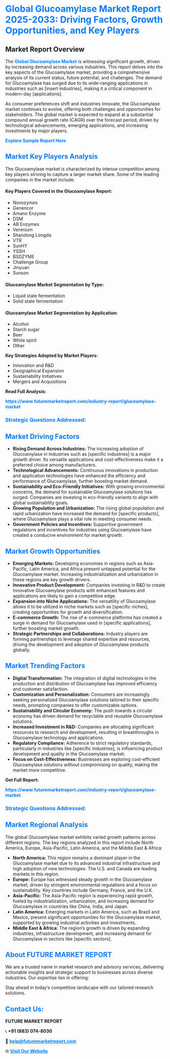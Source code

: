 <h1 style="color: #007BFF;">Global Glucoamylase Market Report 2025-2033: Driving Factors, Growth Opportunities, and Key Players</h1>

<section id="overview">
<h2>Market Report Overview</h2>
<p>The <a href="https://www.futuremarketreport.com/industry-report/glucoamylase-market" style="color: #007BFF; text-decoration: none;"><strong>Global Glucoamylase Market</strong></a> is witnessing significant growth, driven by increasing demand across various industries. This report delves into the key aspects of the Glucoamylase market, providing a comprehensive analysis of its current status, future potential, and challenges. The demand for Glucoamylase has surged due to its wide-ranging applications in industries such as [insert industries], making it a critical component in modern-day [applications].</p>
<p>As consumer preferences shift and industries innovate, the Glucoamylase market continues to evolve, offering both challenges and opportunities for stakeholders. The global market is expected to expand at a substantial compound annual growth rate (CAGR) over the forecast period, driven by technological advancements, emerging applications, and increasing investments by major players.</p>
</section>

<section id="overview">
<p><a href="https://www.futuremarketreport.com/request-sample/reportId=88620" style="color: #007BFF; text-decoration: none;"><strong>Explore Sample Report Here</strong></a></p>
</section>

<section id="key-players">
<h2 style="color: #007BFF;">Market Key Players Analysis</h2>
<p>The Glucoamylase market is characterized by intense competition among key players striving to capture a larger market share. Some of the leading companies in the market include:</p>
<h4>Key Players Covered in the Glucoamylase Report:</h4>
<ul><li>Novozymes</li><li>Genencor</li><li>Amano Enzyme</li><li>DSM</li><li>AB Enzymes</li><li>Verenium</li><li>Shandong Longda</li><li>VTR</li><li>SunHY</li><li>YSSH</li><li>BSDZYME</li><li>Challenge Group</li><li>Jinyuan</li><li>Sunson</li></ul>
<h4>Glucoamylase Market Segmentation by Type:</h4>
<ul><li>Liquid state fermentation</li><li>Solid state fermentation</li></ul>

<h4>Glucoamylase Market Segmentation by Application:</h4>
<ul><li>Alcohol</li><li>Starch sugar</li><li>Beer</li><li>White spirit</li><li>Other</li></ul>
<p><strong>Key Strategies Adopted by Market Players:</strong></p>
<ul>
<li>Innovation and R&D</li>
<li>Geographical Expansion</li>
<li>Sustainability Initiatives</li>
<li>Mergers and Acquisitions</li>
</ul>
</section>

<section>
<p><strong>Read Full Analysis: </strong></p><a href="https://www.futuremarketreport.com/industry-report/glucoamylase-market" style="color: #007BFF; text-decoration: none;"><strong>https://www.futuremarketreport.com/industry-report/glucoamylase-market</strong></a>
<h3 style="color: #007BFF;">Strategic Questions Addressed:</h3>
</section>

<section id="driving-factors">
<h2 style="color: #007BFF;">Market Driving Factors</h2>
<ul>
<li><strong>Rising Demand Across Industries:</strong> The increasing adoption of Glucoamylase in industries such as [specific industries] is a major growth driver. Its versatile applications and cost-effectiveness make it a preferred choice among manufacturers.</li>
<li><strong>Technological Advancements:</strong> Continuous innovations in production and application technologies have enhanced the efficiency and performance of Glucoamylase, further boosting market demand.</li>
<li><strong>Sustainability and Eco-Friendly Initiatives:</strong> With growing environmental concerns, the demand for sustainable Glucoamylase solutions has surged. Companies are investing in eco-friendly variants to align with global sustainability goals.</li>
<li><strong>Growing Population and Urbanization:</strong> The rising global population and rapid urbanization have increased the demand for [specific products], where Glucoamylase plays a vital role in meeting consumer needs.</li>
<li><strong>Government Policies and Incentives:</strong> Supportive government regulations and incentives for industries using Glucoamylase have created a conducive environment for market growth.</li>
</ul>
</section>

<section id="growth-opportunities">
<h2 style="color: #007BFF;">Market Growth Opportunities</h2>
<ul>
<li><strong>Emerging Markets:</strong> Developing economies in regions such as Asia-Pacific, Latin America, and Africa present untapped potential for the Glucoamylase market. Increasing industrialization and urbanization in these regions are key growth drivers.</li>
<li><strong>Innovative Product Development:</strong> Companies investing in R&D to create innovative Glucoamylase products with enhanced features and applications are likely to gain a competitive edge.</li>
<li><strong>Expansion into Niche Applications:</strong> The versatility of Glucoamylase allows it to be utilized in niche markets such as [specific niches], creating opportunities for growth and diversification.</li>
<li><strong>E-commerce Growth:</strong> The rise of e-commerce platforms has created a surge in demand for Glucoamylase used in [specific applications], further boosting market growth.</li>
<li><strong>Strategic Partnerships and Collaborations:</strong> Industry players are forming partnerships to leverage shared expertise and resources, driving the development and adoption of Glucoamylase products globally.</li>
</ul>
</section>

<section id="trending-factors">
<h2 style="color: #007BFF;">Market Trending Factors</h2>
<ul>
<li><strong>Digital Transformation:</strong> The integration of digital technologies in the production and distribution of Glucoamylase has improved efficiency and customer satisfaction.</li>
<li><strong>Customization and Personalization:</strong> Consumers are increasingly seeking personalized Glucoamylase solutions tailored to their specific needs, prompting companies to offer customizable options.</li>
<li><strong>Sustainability and Circular Economy:</strong> The push towards a circular economy has driven demand for recyclable and reusable Glucoamylase solutions.</li>
<li><strong>Increased Investment in R&D:</strong> Companies are allocating significant resources to research and development, resulting in breakthroughs in Glucoamylase technology and applications.</li>
<li><strong>Regulatory Compliance:</strong> Adherence to strict regulatory standards, particularly in industries like [specific industries], is influencing product development and quality in the Glucoamylase market.</li>
<li><strong>Focus on Cost-Effectiveness:</strong> Businesses are exploring cost-efficient Glucoamylase solutions without compromising on quality, making the market more competitive.</li>
</ul>
</section>

<section>
<p><strong>Get Full Report: </strong></p><a href="https://www.futuremarketreport.com/industry-report/glucoamylase-market" style="color: #007BFF; text-decoration: none;"><strong>https://www.futuremarketreport.com/industry-report/glucoamylase-market</strong></a>
<h3 style="color: #007BFF;">Strategic Questions Addressed:</h3>
</section>


<section id="regional-analysis">
<h2 style="color: #007BFF;">Market Regional Analysis</h2>
<p>The global Glucoamylase market exhibits varied growth patterns across different regions. The key regions analyzed in this report include North America, Europe, Asia-Pacific, Latin America, and the Middle East & Africa:</p>
<ul>
<li><strong>North America:</strong> This region remains a dominant player in the Glucoamylase market due to its advanced industrial infrastructure and high adoption of new technologies. The U.S. and Canada are leading markets in this region.</li>
<li><strong>Europe:</strong> Europe has witnessed steady growth in the Glucoamylase market, driven by stringent environmental regulations and a focus on sustainability. Key countries include Germany, France, and the U.K.</li>
<li><strong>Asia-Pacific:</strong> The Asia-Pacific region is experiencing rapid growth, fueled by industrialization, urbanization, and increasing demand for Glucoamylase in countries like China, India, and Japan.</li>
<li><strong>Latin America:</strong> Emerging markets in Latin America, such as Brazil and Mexico, present significant opportunities for the Glucoamylase market, supported by growing industrial activities and investments.</li>
<li><strong>Middle East & Africa:</strong> The region’s growth is driven by expanding industries, infrastructure development, and increasing demand for Glucoamylase in sectors like [specific sectors].</li>
</ul>
</section>

<footer>
<h2 style="color: #007BFF;">About FUTURE MARKET REPORT</h2>
<p>We are a trusted name in market research and advisory services, delivering actionable insights and strategic support to businesses across diverse industries. Our expertise lies in offering:</p>

<p>Stay ahead in today’s competitive landscape with our tailored research solutions.</p>

<h2 style="color: #007BFF;">Contact Us:</h2>
<p><strong>FUTURE MARKET REPORT</strong></p>
<p>📞 <strong>+91 (883) 074-8030</strong></p>
<p>📧 <strong><a href="mailto:help@futuremarketreport.com" style="color: #007BFF;">help@futuremarketreport.com</a></strong></p>
<p>🌐 <strong><a href="https://www.futuremarketreport.com/" style="color: #007BFF;">Visit Our Website</a></strong></p>
</footer>